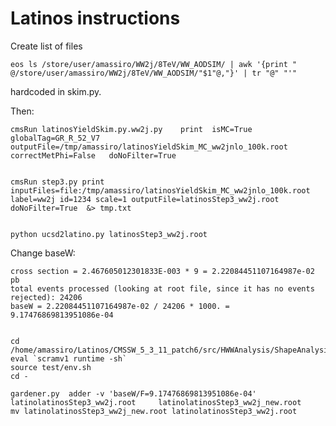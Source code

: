 Latinos instructions
=======

Create list of files

    eos ls /store/user/amassiro/WW2j/8TeV/WW_AODSIM/ | awk '{print "   @/store/user/amassiro/WW2j/8TeV/WW_AODSIM/"$1"@,"}' | tr "@" "'"

hardcoded in skim.py.

Then:

    cmsRun latinosYieldSkim.py.ww2j.py    print  isMC=True globalTag=GR_R_52_V7  outputFile=/tmp/amassiro/latinosYieldSkim_MC_ww2jnlo_100k.root   correctMetPhi=False   doNoFilter=True


    cmsRun step3.py print inputFiles=file:/tmp/amassiro/latinosYieldSkim_MC_ww2jnlo_100k.root  label=ww2j id=1234 scale=1 outputFile=latinosStep3_ww2j.root  doNoFilter=True  &> tmp.txt


    python ucsd2latino.py latinosStep3_ww2j.root



Change baseW:

    cross section = 2.467605012301833E-003 * 9 = 2.22084451107164987e-02 pb
    total events processed (looking at root file, since it has no events rejected): 24206
    baseW = 2.22084451107164987e-02 / 24206 * 1000. = 9.17476869813951086e-04


    cd /home/amassiro/Latinos/CMSSW_5_3_11_patch6/src/HWWAnalysis/ShapeAnalysis/
    eval `scramv1 runtime -sh`
    source test/env.sh
    cd -

    gardener.py  adder -v 'baseW/F=9.17476869813951086e-04'     latinolatinosStep3_ww2j.root     latinolatinosStep3_ww2j_new.root
    mv latinolatinosStep3_ww2j_new.root latinolatinosStep3_ww2j.root


